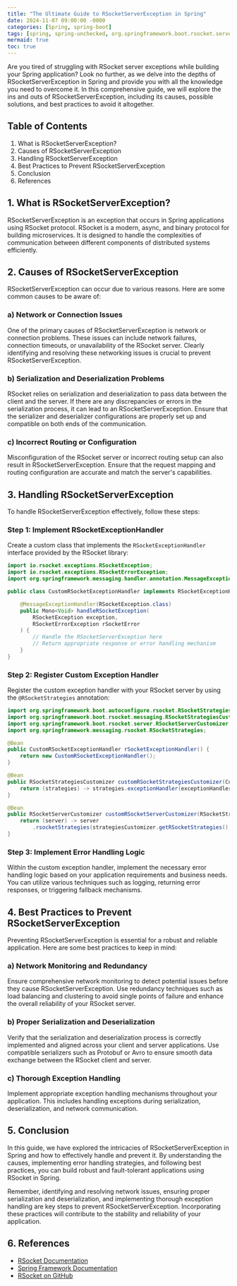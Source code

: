 ```yaml
---
title: "The Ultimate Guide to RSocketServerException in Spring"
date: 2024-11-07 09:00:00 -0000
categories: [Spring, spring-boot]
tags: [spring, spring-unchecked, org.springframework.boot.rsocket.server]
mermaid: true
toc: true
---
```



Are you tired of struggling with RSocket server exceptions while building your Spring application? Look no further, as we delve into the depths of RSocketServerException in Spring and provide you with all the knowledge you need to overcome it. In this comprehensive guide, we will explore the ins and outs of RSocketServerException, including its causes, possible solutions, and best practices to avoid it altogether.

## Table of Contents
1. What is RSocketServerException?
2. Causes of RSocketServerException
3. Handling RSocketServerException
4. Best Practices to Prevent RSocketServerException
5. Conclusion
6. References

## 1. What is RSocketServerException?

RSocketServerException is an exception that occurs in Spring applications using RSocket protocol. RSocket is a modern, async, and binary protocol for building microservices. It is designed to handle the complexities of communication between different components of distributed systems efficiently.

## 2. Causes of RSocketServerException

RSocketServerException can occur due to various reasons. Here are some common causes to be aware of:

### a) Network or Connection Issues

One of the primary causes of RSocketServerException is network or connection problems. These issues can include network failures, connection timeouts, or unavailability of the RSocket server. Clearly identifying and resolving these networking issues is crucial to prevent RSocketServerException.

### b) Serialization and Deserialization Problems

RSocket relies on serialization and deserialization to pass data between the client and the server. If there are any discrepancies or errors in the serialization process, it can lead to an RSocketServerException. Ensure that the serializer and deserializer configurations are properly set up and compatible on both ends of the communication.

### c) Incorrect Routing or Configuration

Misconfiguration of the RSocket server or incorrect routing setup can also result in RSocketServerException. Ensure that the request mapping and routing configuration are accurate and match the server's capabilities.

## 3. Handling RSocketServerException

To handle RSocketServerException effectively, follow these steps:

### Step 1: Implement RSocketExceptionHandler

Create a custom class that implements the `RSocketExceptionHandler` interface provided by the RSocket library:

```java
import io.rsocket.exceptions.RSocketException;
import io.rsocket.exceptions.RSocketErrorException;
import org.springframework.messaging.handler.annotation.MessageExceptionHandler;

public class CustomRSocketExceptionHandler implements RSocketExceptionHandler {

    @MessageExceptionHandler(RSocketException.class)
    public Mono<Void> handleRSocketException(
        RSocketException exception,
        RSocketErrorException rSocketError
    ) {
        // Handle the RSocketServerException here
        // Return appropriate response or error handling mechanism
    }
}
```

### Step 2: Register Custom Exception Handler

Register the custom exception handler with your RSocket server by using the `@RSocketStrategies` annotation:

```java
import org.springframework.boot.autoconfigure.rsocket.RSocketStrategiesCustomizer;
import org.springframework.boot.rsocket.messaging.RSocketStrategiesCustomizer;
import org.springframework.boot.rsocket.server.RSocketServerCustomizer;
import org.springframework.messaging.rsocket.RSocketStrategies;

@Bean
public CustomRSocketExceptionHandler rSocketExceptionHandler() {
    return new CustomRSocketExceptionHandler();
}

@Bean
public RSocketStrategiesCustomizer customRSocketStrategiesCustomizer(CustomRSocketExceptionHandler exceptionHandler) {
    return (strategies) -> strategies.exceptionHandler(exceptionHandler);
}

@Bean
public RSocketServerCustomizer customRSocketServerCustomizer(RSocketStrategiesCustomizer strategiesCustomizer) {
    return (server) -> server
        .rsocketStrategies(strategiesCustomizer.getRSocketStrategies());
}
```

### Step 3: Implement Error Handling Logic

Within the custom exception handler, implement the necessary error handling logic based on your application requirements and business needs. You can utilize various techniques such as logging, returning error responses, or triggering fallback mechanisms.

## 4. Best Practices to Prevent RSocketServerException

Preventing RSocketServerException is essential for a robust and reliable application. Here are some best practices to keep in mind:

### a) Network Monitoring and Redundancy

Ensure comprehensive network monitoring to detect potential issues before they cause RSocketServerException. Use redundancy techniques such as load balancing and clustering to avoid single points of failure and enhance the overall reliability of your RSocket server.

### b) Proper Serialization and Deserialization

Verify that the serialization and deserialization process is correctly implemented and aligned across your client and server applications. Use compatible serializers such as Protobuf or Avro to ensure smooth data exchange between the RSocket client and server.

### c) Thorough Exception Handling

Implement appropriate exception handling mechanisms throughout your application. This includes handling exceptions during serialization, deserialization, and network communication.

## 5. Conclusion

In this guide, we have explored the intricacies of RSocketServerException in Spring and how to effectively handle and prevent it. By understanding the causes, implementing error handling strategies, and following best practices, you can build robust and fault-tolerant applications using RSocket in Spring.

Remember, identifying and resolving network issues, ensuring proper serialization and deserialization, and implementing thorough exception handling are key steps to prevent RSocketServerException. Incorporating these practices will contribute to the stability and reliability of your application.

## 6. References

- [RSocket Documentation](https://rsocket.io/)
- [Spring Framework Documentation](https://spring.io/)
- [RSocket on GitHub](https://github.com/rsocket/rsocket-java)